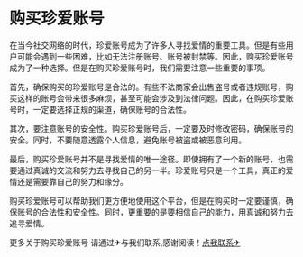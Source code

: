 # 购买珍爱账号

在当今社交网络的时代，珍爱账号成为了许多人寻找爱情的重要工具。但是有些用户可能会遇到一些困难，比如无法注册账号、账号被封禁等。因此，购买珍爱账号成为了一种选择。但是在购买珍爱账号时，我们需要注意一些重要的事项。

首先，确保购买的珍爱账号是合法的。有些不法商家会出售盗号或者违规账号，购买这样的账号会带来很多麻烦，甚至可能会涉及到法律问题。因此，在购买珍爱账号时，一定要选择正规的渠道，确保账号的合法性。

其次，要注意账号的安全性。购买珍爱账号后，一定要及时修改密码，确保账号的安全。同时，不要随意透露个人信息，避免账号被盗或被恶意利用。

最后，购买珍爱账号并不是寻找爱情的唯一途径。即使拥有了一个新的账号，也需要通过真诚的交流和努力去寻找自己的另一半。珍爱账号只是一个工具，真正的爱情还是需要靠自己的努力和缘分。

购买珍爱账号可以帮助我们更方便地使用这个平台，但是在购买时一定要谨慎，确保账号的合法性和安全性。同时，更重要的是要相信自己的能力，用真诚和努力去追寻爱情。

更多关于购买珍爱账号 请通过✈与我们联系,感谢阅读！[点我联系✈](https://blog.k02.cc)